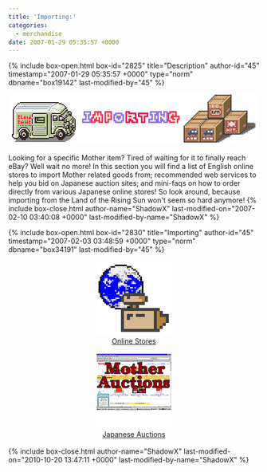 ```yaml
---
title: 'Importing:'
categories:
  - merchandise
date: 2007-01-29 05:35:57 +0000
---
```

{% include box-open.html box-id="2825" title="Description" author-id="45" timestamp="2007-01-29 05:35:57 +0000" type="norm" dbname="box19142" last-modified-by="45" %}
	<center>
	<img src="/merchandise/importing/importing_title.png" border="0" alt="Importing" />
	</center>
	<br />
	Looking for a specific Mother item? Tired of waiting for it to finally reach eBay? Well 
	wait no more! In this section you will find a list of English online stores to import 
	Mother related goods from; recommended web services to help you bid on Japanese auction 
	sites; and mini-faqs on how to order directly from various Japanese online stores! So 
	look around, because importing from the Land of the Rising Sun won't seem so hard 
	anymore!
{% include box-close.html author-name="ShadowX" last-modified-on="2007-02-10 03:40:08 +0000" last-modified-by-name="ShadowX" %}

{% include box-open.html box-id="2830" title="Importing" author-id="45" timestamp="2007-02-03 03:48:59 +0000" type="norm" dbname="box34191" last-modified-by="45" %}
<table1 />
		<center>
	<a href="stores.php"><img src="/merchandise/importing/stores.png" width="150" height="150" alt="Online Stores" border="0" /></a><br />
		<a href="stores.php">Online Stores</a>
			<br /><br />
		</center>
<table2 />
		<center>
	<a href="auctions.php"><img src="/merchandise/importing/auctions.png" width="150" height="150" alt="Japanese Auctions" border="0" /></a><br />
		<a href="auctions.php">Japanese Auctions</a>
			<br /><br />
		</center>
<table3 />
{% include box-close.html author-name="ShadowX" last-modified-on="2010-10-20 13:47:11 +0000" last-modified-by-name="ShadowX" %}
